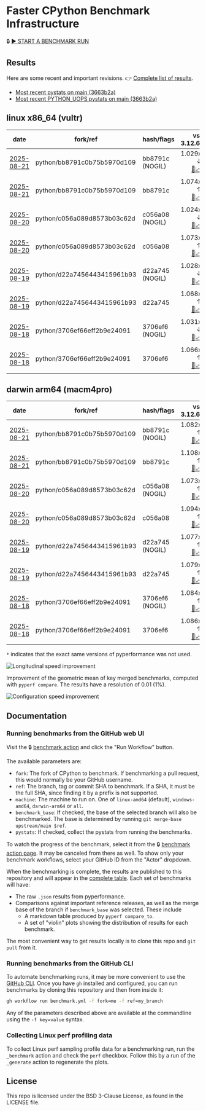 # Faster CPython Benchmark Infrastructure

🔒 [▶️ START A BENCHMARK RUN](../../actions/workflows/benchmark.yml)

## Results

Here are some recent and important revisions. 👉 [Complete list of results](RESULTS.md).

<!-- START table -->
- [Most recent  pystats on main (3663b2a)](results/bm-20250816-3.15.0a0-3663b2a/bm-20250816-vultr-x86_64-python-3663b2ad54c9e15775a6-3.15.0a0-3663b2a-pystats.md)
- [Most recent PYTHON_UOPS pystats on main (3663b2a)](results/bm-20250816-3.15.0a0-3663b2a-PYTHON_UOPS/bm-20250816-vultr-x86_64-python-3663b2ad54c9e15775a6-3.15.0a0-3663b2a-pystats.md)

## linux x86_64 (vultr)
| date | fork/ref | hash/flags | vs. 3.12.6: | vs. 3.13.0rc2: | vs. base: |
| --- | --- | --- | ---: | ---: | ---: |
| [2025-08-21](results/bm-20250821-3.15.0a0-bb8791c-NOGIL) | python/bb8791c0b75b5970d109 | bb8791c (NOGIL) | 1.029x ↓<br>[📄](results/bm-20250821-3.15.0a0-bb8791c-NOGIL/bm-20250821-vultr-x86_64-python-bb8791c0b75b5970d109-3.15.0a0-bb8791c-vs-3.12.6.md)[📈](results/bm-20250821-3.15.0a0-bb8791c-NOGIL/bm-20250821-vultr-x86_64-python-bb8791c0b75b5970d109-3.15.0a0-bb8791c-vs-3.12.6.svg) | 1.061x ↓<br>[📄](results/bm-20250821-3.15.0a0-bb8791c-NOGIL/bm-20250821-vultr-x86_64-python-bb8791c0b75b5970d109-3.15.0a0-bb8791c-vs-3.13.0rc2.md)[📈](results/bm-20250821-3.15.0a0-bb8791c-NOGIL/bm-20250821-vultr-x86_64-python-bb8791c0b75b5970d109-3.15.0a0-bb8791c-vs-3.13.0rc2.svg) | 1.100x ↓<br>[📄](results/bm-20250821-3.15.0a0-bb8791c-NOGIL/bm-20250821-vultr-x86_64-python-bb8791c0b75b5970d109-3.15.0a0-bb8791c-vs-base.md)[📈](results/bm-20250821-3.15.0a0-bb8791c-NOGIL/bm-20250821-vultr-x86_64-python-bb8791c0b75b5970d109-3.15.0a0-bb8791c-vs-base.svg)[🧠](results/bm-20250821-3.15.0a0-bb8791c-NOGIL/bm-20250821-vultr-x86_64-python-bb8791c0b75b5970d109-3.15.0a0-bb8791c-vs-base-mem.svg) |
| [2025-08-21](results/bm-20250821-3.15.0a0-bb8791c) | python/bb8791c0b75b5970d109 | bb8791c | 1.074x ↑<br>[📄](results/bm-20250821-3.15.0a0-bb8791c/bm-20250821-vultr-x86_64-python-bb8791c0b75b5970d109-3.15.0a0-bb8791c-vs-3.12.6.md)[📈](results/bm-20250821-3.15.0a0-bb8791c/bm-20250821-vultr-x86_64-python-bb8791c0b75b5970d109-3.15.0a0-bb8791c-vs-3.12.6.svg) | 1.038x ↑<br>[📄](results/bm-20250821-3.15.0a0-bb8791c/bm-20250821-vultr-x86_64-python-bb8791c0b75b5970d109-3.15.0a0-bb8791c-vs-3.13.0rc2.md)[📈](results/bm-20250821-3.15.0a0-bb8791c/bm-20250821-vultr-x86_64-python-bb8791c0b75b5970d109-3.15.0a0-bb8791c-vs-3.13.0rc2.svg) |  |
| [2025-08-20](results/bm-20250820-3.15.0a0-c056a08-NOGIL) | python/c056a089d8573b03c62d | c056a08 (NOGIL) | 1.024x ↓<br>[📄](results/bm-20250820-3.15.0a0-c056a08-NOGIL/bm-20250820-vultr-x86_64-python-c056a089d8573b03c62d-3.15.0a0-c056a08-vs-3.12.6.md)[📈](results/bm-20250820-3.15.0a0-c056a08-NOGIL/bm-20250820-vultr-x86_64-python-c056a089d8573b03c62d-3.15.0a0-c056a08-vs-3.12.6.svg) | 1.057x ↓<br>[📄](results/bm-20250820-3.15.0a0-c056a08-NOGIL/bm-20250820-vultr-x86_64-python-c056a089d8573b03c62d-3.15.0a0-c056a08-vs-3.13.0rc2.md)[📈](results/bm-20250820-3.15.0a0-c056a08-NOGIL/bm-20250820-vultr-x86_64-python-c056a089d8573b03c62d-3.15.0a0-c056a08-vs-3.13.0rc2.svg) | 1.096x ↓<br>[📄](results/bm-20250820-3.15.0a0-c056a08-NOGIL/bm-20250820-vultr-x86_64-python-c056a089d8573b03c62d-3.15.0a0-c056a08-vs-base.md)[📈](results/bm-20250820-3.15.0a0-c056a08-NOGIL/bm-20250820-vultr-x86_64-python-c056a089d8573b03c62d-3.15.0a0-c056a08-vs-base.svg)[🧠](results/bm-20250820-3.15.0a0-c056a08-NOGIL/bm-20250820-vultr-x86_64-python-c056a089d8573b03c62d-3.15.0a0-c056a08-vs-base-mem.svg) |
| [2025-08-20](results/bm-20250820-3.15.0a0-c056a08) | python/c056a089d8573b03c62d | c056a08 | 1.073x ↑<br>[📄](results/bm-20250820-3.15.0a0-c056a08/bm-20250820-vultr-x86_64-python-c056a089d8573b03c62d-3.15.0a0-c056a08-vs-3.12.6.md)[📈](results/bm-20250820-3.15.0a0-c056a08/bm-20250820-vultr-x86_64-python-c056a089d8573b03c62d-3.15.0a0-c056a08-vs-3.12.6.svg) | 1.037x ↑<br>[📄](results/bm-20250820-3.15.0a0-c056a08/bm-20250820-vultr-x86_64-python-c056a089d8573b03c62d-3.15.0a0-c056a08-vs-3.13.0rc2.md)[📈](results/bm-20250820-3.15.0a0-c056a08/bm-20250820-vultr-x86_64-python-c056a089d8573b03c62d-3.15.0a0-c056a08-vs-3.13.0rc2.svg) |  |
| [2025-08-19](results/bm-20250819-3.15.0a0-d22a745-NOGIL) | python/d22a7456443415961b93 | d22a745 (NOGIL) | 1.028x ↓<br>[📄](results/bm-20250819-3.15.0a0-d22a745-NOGIL/bm-20250819-vultr-x86_64-python-d22a7456443415961b93-3.15.0a0-d22a745-vs-3.12.6.md)[📈](results/bm-20250819-3.15.0a0-d22a745-NOGIL/bm-20250819-vultr-x86_64-python-d22a7456443415961b93-3.15.0a0-d22a745-vs-3.12.6.svg) | 1.060x ↓<br>[📄](results/bm-20250819-3.15.0a0-d22a745-NOGIL/bm-20250819-vultr-x86_64-python-d22a7456443415961b93-3.15.0a0-d22a745-vs-3.13.0rc2.md)[📈](results/bm-20250819-3.15.0a0-d22a745-NOGIL/bm-20250819-vultr-x86_64-python-d22a7456443415961b93-3.15.0a0-d22a745-vs-3.13.0rc2.svg) | 1.095x ↓<br>[📄](results/bm-20250819-3.15.0a0-d22a745-NOGIL/bm-20250819-vultr-x86_64-python-d22a7456443415961b93-3.15.0a0-d22a745-vs-base.md)[📈](results/bm-20250819-3.15.0a0-d22a745-NOGIL/bm-20250819-vultr-x86_64-python-d22a7456443415961b93-3.15.0a0-d22a745-vs-base.svg)[🧠](results/bm-20250819-3.15.0a0-d22a745-NOGIL/bm-20250819-vultr-x86_64-python-d22a7456443415961b93-3.15.0a0-d22a745-vs-base-mem.svg) |
| [2025-08-19](results/bm-20250819-3.15.0a0-d22a745) | python/d22a7456443415961b93 | d22a745 | 1.068x ↑<br>[📄](results/bm-20250819-3.15.0a0-d22a745/bm-20250819-vultr-x86_64-python-d22a7456443415961b93-3.15.0a0-d22a745-vs-3.12.6.md)[📈](results/bm-20250819-3.15.0a0-d22a745/bm-20250819-vultr-x86_64-python-d22a7456443415961b93-3.15.0a0-d22a745-vs-3.12.6.svg) | 1.033x ↑<br>[📄](results/bm-20250819-3.15.0a0-d22a745/bm-20250819-vultr-x86_64-python-d22a7456443415961b93-3.15.0a0-d22a745-vs-3.13.0rc2.md)[📈](results/bm-20250819-3.15.0a0-d22a745/bm-20250819-vultr-x86_64-python-d22a7456443415961b93-3.15.0a0-d22a745-vs-3.13.0rc2.svg) |  |
| [2025-08-18](results/bm-20250818-3.15.0a0-3706ef6-NOGIL) | python/3706ef66eff2b9e24091 | 3706ef6 (NOGIL) | 1.031x ↓<br>[📄](results/bm-20250818-3.15.0a0-3706ef6-NOGIL/bm-20250818-vultr-x86_64-python-3706ef66eff2b9e24091-3.15.0a0-3706ef6-vs-3.12.6.md)[📈](results/bm-20250818-3.15.0a0-3706ef6-NOGIL/bm-20250818-vultr-x86_64-python-3706ef66eff2b9e24091-3.15.0a0-3706ef6-vs-3.12.6.svg) | 1.064x ↓<br>[📄](results/bm-20250818-3.15.0a0-3706ef6-NOGIL/bm-20250818-vultr-x86_64-python-3706ef66eff2b9e24091-3.15.0a0-3706ef6-vs-3.13.0rc2.md)[📈](results/bm-20250818-3.15.0a0-3706ef6-NOGIL/bm-20250818-vultr-x86_64-python-3706ef66eff2b9e24091-3.15.0a0-3706ef6-vs-3.13.0rc2.svg) | 1.096x ↓<br>[📄](results/bm-20250818-3.15.0a0-3706ef6-NOGIL/bm-20250818-vultr-x86_64-python-3706ef66eff2b9e24091-3.15.0a0-3706ef6-vs-base.md)[📈](results/bm-20250818-3.15.0a0-3706ef6-NOGIL/bm-20250818-vultr-x86_64-python-3706ef66eff2b9e24091-3.15.0a0-3706ef6-vs-base.svg)[🧠](results/bm-20250818-3.15.0a0-3706ef6-NOGIL/bm-20250818-vultr-x86_64-python-3706ef66eff2b9e24091-3.15.0a0-3706ef6-vs-base-mem.svg) |
| [2025-08-18](results/bm-20250818-3.15.0a0-3706ef6) | python/3706ef66eff2b9e24091 | 3706ef6 | 1.066x ↑<br>[📄](results/bm-20250818-3.15.0a0-3706ef6/bm-20250818-vultr-x86_64-python-3706ef66eff2b9e24091-3.15.0a0-3706ef6-vs-3.12.6.md)[📈](results/bm-20250818-3.15.0a0-3706ef6/bm-20250818-vultr-x86_64-python-3706ef66eff2b9e24091-3.15.0a0-3706ef6-vs-3.12.6.svg) | 1.031x ↑<br>[📄](results/bm-20250818-3.15.0a0-3706ef6/bm-20250818-vultr-x86_64-python-3706ef66eff2b9e24091-3.15.0a0-3706ef6-vs-3.13.0rc2.md)[📈](results/bm-20250818-3.15.0a0-3706ef6/bm-20250818-vultr-x86_64-python-3706ef66eff2b9e24091-3.15.0a0-3706ef6-vs-3.13.0rc2.svg) |  |

## darwin arm64 (macm4pro)
| date | fork/ref | hash/flags | vs. 3.12.6: | vs. 3.13.0rc2: | vs. base: |
| --- | --- | --- | ---: | ---: | ---: |
| [2025-08-21](results/bm-20250821-3.15.0a0-bb8791c-NOGIL) | python/bb8791c0b75b5970d109 | bb8791c (NOGIL) | 1.082x ↑<br>[📄](results/bm-20250821-3.15.0a0-bb8791c-NOGIL/bm-20250821-macm4pro-arm64-python-bb8791c0b75b5970d109-3.15.0a0-bb8791c-vs-3.12.6.md)[📈](results/bm-20250821-3.15.0a0-bb8791c-NOGIL/bm-20250821-macm4pro-arm64-python-bb8791c0b75b5970d109-3.15.0a0-bb8791c-vs-3.12.6.svg) | 1.004x ↑<br>[📄](results/bm-20250821-3.15.0a0-bb8791c-NOGIL/bm-20250821-macm4pro-arm64-python-bb8791c0b75b5970d109-3.15.0a0-bb8791c-vs-3.13.0rc2.md)[📈](results/bm-20250821-3.15.0a0-bb8791c-NOGIL/bm-20250821-macm4pro-arm64-python-bb8791c0b75b5970d109-3.15.0a0-bb8791c-vs-3.13.0rc2.svg) | 1.025x ↓<br>[📄](results/bm-20250821-3.15.0a0-bb8791c-NOGIL/bm-20250821-macm4pro-arm64-python-bb8791c0b75b5970d109-3.15.0a0-bb8791c-vs-base.md)[📈](results/bm-20250821-3.15.0a0-bb8791c-NOGIL/bm-20250821-macm4pro-arm64-python-bb8791c0b75b5970d109-3.15.0a0-bb8791c-vs-base.svg)[🧠](results/bm-20250821-3.15.0a0-bb8791c-NOGIL/bm-20250821-macm4pro-arm64-python-bb8791c0b75b5970d109-3.15.0a0-bb8791c-vs-base-mem.svg) |
| [2025-08-21](results/bm-20250821-3.15.0a0-bb8791c) | python/bb8791c0b75b5970d109 | bb8791c | 1.108x ↑<br>[📄](results/bm-20250821-3.15.0a0-bb8791c/bm-20250821-macm4pro-arm64-python-bb8791c0b75b5970d109-3.15.0a0-bb8791c-vs-3.12.6.md)[📈](results/bm-20250821-3.15.0a0-bb8791c/bm-20250821-macm4pro-arm64-python-bb8791c0b75b5970d109-3.15.0a0-bb8791c-vs-3.12.6.svg) | 1.028x ↑<br>[📄](results/bm-20250821-3.15.0a0-bb8791c/bm-20250821-macm4pro-arm64-python-bb8791c0b75b5970d109-3.15.0a0-bb8791c-vs-3.13.0rc2.md)[📈](results/bm-20250821-3.15.0a0-bb8791c/bm-20250821-macm4pro-arm64-python-bb8791c0b75b5970d109-3.15.0a0-bb8791c-vs-3.13.0rc2.svg) |  |
| [2025-08-20](results/bm-20250820-3.15.0a0-c056a08-NOGIL) | python/c056a089d8573b03c62d | c056a08 (NOGIL) | 1.073x ↑<br>[📄](results/bm-20250820-3.15.0a0-c056a08-NOGIL/bm-20250820-macm4pro-arm64-python-c056a089d8573b03c62d-3.15.0a0-c056a08-vs-3.12.6.md)[📈](results/bm-20250820-3.15.0a0-c056a08-NOGIL/bm-20250820-macm4pro-arm64-python-c056a089d8573b03c62d-3.15.0a0-c056a08-vs-3.12.6.svg) | 1.005x ↓<br>[📄](results/bm-20250820-3.15.0a0-c056a08-NOGIL/bm-20250820-macm4pro-arm64-python-c056a089d8573b03c62d-3.15.0a0-c056a08-vs-3.13.0rc2.md)[📈](results/bm-20250820-3.15.0a0-c056a08-NOGIL/bm-20250820-macm4pro-arm64-python-c056a089d8573b03c62d-3.15.0a0-c056a08-vs-3.13.0rc2.svg) | 1.022x ↓<br>[📄](results/bm-20250820-3.15.0a0-c056a08-NOGIL/bm-20250820-macm4pro-arm64-python-c056a089d8573b03c62d-3.15.0a0-c056a08-vs-base.md)[📈](results/bm-20250820-3.15.0a0-c056a08-NOGIL/bm-20250820-macm4pro-arm64-python-c056a089d8573b03c62d-3.15.0a0-c056a08-vs-base.svg)[🧠](results/bm-20250820-3.15.0a0-c056a08-NOGIL/bm-20250820-macm4pro-arm64-python-c056a089d8573b03c62d-3.15.0a0-c056a08-vs-base-mem.svg) |
| [2025-08-20](results/bm-20250820-3.15.0a0-c056a08) | python/c056a089d8573b03c62d | c056a08 | 1.094x ↑<br>[📄](results/bm-20250820-3.15.0a0-c056a08/bm-20250820-macm4pro-arm64-python-c056a089d8573b03c62d-3.15.0a0-c056a08-vs-3.12.6.md)[📈](results/bm-20250820-3.15.0a0-c056a08/bm-20250820-macm4pro-arm64-python-c056a089d8573b03c62d-3.15.0a0-c056a08-vs-3.12.6.svg) | 1.015x ↑<br>[📄](results/bm-20250820-3.15.0a0-c056a08/bm-20250820-macm4pro-arm64-python-c056a089d8573b03c62d-3.15.0a0-c056a08-vs-3.13.0rc2.md)[📈](results/bm-20250820-3.15.0a0-c056a08/bm-20250820-macm4pro-arm64-python-c056a089d8573b03c62d-3.15.0a0-c056a08-vs-3.13.0rc2.svg) |  |
| [2025-08-19](results/bm-20250819-3.15.0a0-d22a745-NOGIL) | python/d22a7456443415961b93 | d22a745 (NOGIL) | 1.077x ↑<br>[📄](results/bm-20250819-3.15.0a0-d22a745-NOGIL/bm-20250819-macm4pro-arm64-python-d22a7456443415961b93-3.15.0a0-d22a745-vs-3.12.6.md)[📈](results/bm-20250819-3.15.0a0-d22a745-NOGIL/bm-20250819-macm4pro-arm64-python-d22a7456443415961b93-3.15.0a0-d22a745-vs-3.12.6.svg) | 1.001x ↓<br>[📄](results/bm-20250819-3.15.0a0-d22a745-NOGIL/bm-20250819-macm4pro-arm64-python-d22a7456443415961b93-3.15.0a0-d22a745-vs-3.13.0rc2.md)[📈](results/bm-20250819-3.15.0a0-d22a745-NOGIL/bm-20250819-macm4pro-arm64-python-d22a7456443415961b93-3.15.0a0-d22a745-vs-3.13.0rc2.svg) | 1.004x ↓<br>[📄](results/bm-20250819-3.15.0a0-d22a745-NOGIL/bm-20250819-macm4pro-arm64-python-d22a7456443415961b93-3.15.0a0-d22a745-vs-base.md)[📈](results/bm-20250819-3.15.0a0-d22a745-NOGIL/bm-20250819-macm4pro-arm64-python-d22a7456443415961b93-3.15.0a0-d22a745-vs-base.svg)[🧠](results/bm-20250819-3.15.0a0-d22a745-NOGIL/bm-20250819-macm4pro-arm64-python-d22a7456443415961b93-3.15.0a0-d22a745-vs-base-mem.svg) |
| [2025-08-19](results/bm-20250819-3.15.0a0-d22a745) | python/d22a7456443415961b93 | d22a745 | 1.079x ↑<br>[📄](results/bm-20250819-3.15.0a0-d22a745/bm-20250819-macm4pro-arm64-python-d22a7456443415961b93-3.15.0a0-d22a745-vs-3.12.6.md)[📈](results/bm-20250819-3.15.0a0-d22a745/bm-20250819-macm4pro-arm64-python-d22a7456443415961b93-3.15.0a0-d22a745-vs-3.12.6.svg) | 1.001x ↑<br>[📄](results/bm-20250819-3.15.0a0-d22a745/bm-20250819-macm4pro-arm64-python-d22a7456443415961b93-3.15.0a0-d22a745-vs-3.13.0rc2.md)[📈](results/bm-20250819-3.15.0a0-d22a745/bm-20250819-macm4pro-arm64-python-d22a7456443415961b93-3.15.0a0-d22a745-vs-3.13.0rc2.svg) |  |
| [2025-08-18](results/bm-20250818-3.15.0a0-3706ef6-NOGIL) | python/3706ef66eff2b9e24091 | 3706ef6 (NOGIL) | 1.084x ↑<br>[📄](results/bm-20250818-3.15.0a0-3706ef6-NOGIL/bm-20250818-macm4pro-arm64-python-3706ef66eff2b9e24091-3.15.0a0-3706ef6-vs-3.12.6.md)[📈](results/bm-20250818-3.15.0a0-3706ef6-NOGIL/bm-20250818-macm4pro-arm64-python-3706ef66eff2b9e24091-3.15.0a0-3706ef6-vs-3.12.6.svg) | 1.006x ↑<br>[📄](results/bm-20250818-3.15.0a0-3706ef6-NOGIL/bm-20250818-macm4pro-arm64-python-3706ef66eff2b9e24091-3.15.0a0-3706ef6-vs-3.13.0rc2.md)[📈](results/bm-20250818-3.15.0a0-3706ef6-NOGIL/bm-20250818-macm4pro-arm64-python-3706ef66eff2b9e24091-3.15.0a0-3706ef6-vs-3.13.0rc2.svg) | 1.004x ↓<br>[📄](results/bm-20250818-3.15.0a0-3706ef6-NOGIL/bm-20250818-macm4pro-arm64-python-3706ef66eff2b9e24091-3.15.0a0-3706ef6-vs-base.md)[📈](results/bm-20250818-3.15.0a0-3706ef6-NOGIL/bm-20250818-macm4pro-arm64-python-3706ef66eff2b9e24091-3.15.0a0-3706ef6-vs-base.svg)[🧠](results/bm-20250818-3.15.0a0-3706ef6-NOGIL/bm-20250818-macm4pro-arm64-python-3706ef66eff2b9e24091-3.15.0a0-3706ef6-vs-base-mem.svg) |
| [2025-08-18](results/bm-20250818-3.15.0a0-3706ef6) | python/3706ef66eff2b9e24091 | 3706ef6 | 1.086x ↑<br>[📄](results/bm-20250818-3.15.0a0-3706ef6/bm-20250818-macm4pro-arm64-python-3706ef66eff2b9e24091-3.15.0a0-3706ef6-vs-3.12.6.md)[📈](results/bm-20250818-3.15.0a0-3706ef6/bm-20250818-macm4pro-arm64-python-3706ef66eff2b9e24091-3.15.0a0-3706ef6-vs-3.12.6.svg) | 1.007x ↑<br>[📄](results/bm-20250818-3.15.0a0-3706ef6/bm-20250818-macm4pro-arm64-python-3706ef66eff2b9e24091-3.15.0a0-3706ef6-vs-3.13.0rc2.md)[📈](results/bm-20250818-3.15.0a0-3706ef6/bm-20250818-macm4pro-arm64-python-3706ef66eff2b9e24091-3.15.0a0-3706ef6-vs-3.13.0rc2.svg) |  |


<!-- END table -->

`*` indicates that the exact same versions of pyperformance was not used.

![Longitudinal speed improvement](/longitudinal.svg)

Improvement of the geometric mean of key merged benchmarks, computed with `pyperf compare`.
The results have a resolution of 0.01 (1%).

![Configuration speed improvement](/configs.svg)

## Documentation

### Running benchmarks from the GitHub web UI

Visit the 🔒 [benchmark action](../../actions/workflows/benchmark.yml) and click the "Run Workflow" button.

The available parameters are:

- `fork`: The fork of CPython to benchmark.
  If benchmarking a pull request, this would normally be your GitHub username.
- `ref`: The branch, tag or commit SHA to benchmark.
  If a SHA, it must be the full SHA, since finding it by a prefix is not supported.
- `machine`: The machine to run on.
  One of `linux-amd64` (default), `windows-amd64`, `darwin-arm64` or `all`.
- `benchmark_base`: If checked, the base of the selected branch will also be benchmarked.
  The base is determined by running `git merge-base upstream/main $ref`.
- `pystats`: If checked, collect the pystats from running the benchmarks.

To watch the progress of the benchmark, select it from the 🔒 [benchmark action page](../../actions/workflows/benchmark.yml).
It may be canceled from there as well.
To show only your benchmark workflows, select your GitHub ID from the "Actor" dropdown.

When the benchmarking is complete, the results are published to this repository and will appear in the [complete table](RESULTS.md).
Each set of benchmarks will have:

- The raw `.json` results from pyperformance.
- Comparisons against important reference releases, as well as the merge base of the branch if `benchmark_base` was selected. These include
  - A markdown table produced by `pyperf compare_to`.
  - A set of "violin" plots showing the distribution of results for each benchmark.

The most convenient way to get results locally is to clone this repo and `git pull` from it.

### Running benchmarks from the GitHub CLI

To automate benchmarking runs, it may be more convenient to use the [GitHub CLI](https://cli.github.com/).
Once you have `gh` installed and configured, you can run benchmarks by cloning this repository and then from inside it:

```bash session
gh workflow run benchmark.yml -f fork=me -f ref=my_branch
```

Any of the parameters described above are available at the commandline using the `-f key=value` syntax.

### Collecting Linux perf profiling data

To collect Linux perf sampling profile data for a benchmarking run, run the `_benchmark` action and check the `perf` checkbox.
Follow this by a run of the `_generate` action to regenerate the plots.

## License

This repo is licensed under the BSD 3-Clause License, as found in the LICENSE file.
